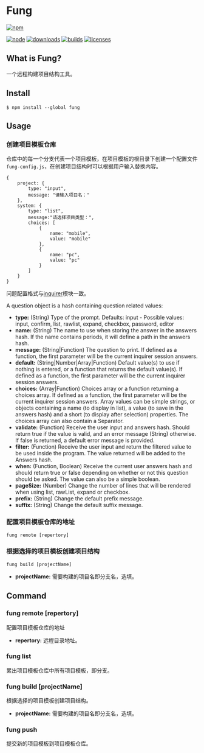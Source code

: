 # Fung

[![npm][npm]][npm-url]

[![node][node]][node-url]
[![downloads][downloads]][downloads-url]
[![builds][builds]][builds-url]
[![licenses][licenses]][licenses-url]

## What is Fung?

一个远程构建项目结构工具。

## Install

```
$ npm install --global fung
```

## Usage

### 创建项目模板仓库

仓库中的每一个分支代表一个项目模板，在项目模板的根目录下创建一个配置文件`fung-config.js`，在创建项目结构时可以根据用户输入替换内容。

```
{
    project: {
        type: "input",
        message: "请输入项目名："
    },
    system: {
        type: "list",
        message:"请选择项目类型：",        
        choices: [
            {
                name: "mobile",
                value: "mobile"
            },
            {
                name: "pc",
                value: "pc"
            }
        ]
    }
}
```
问题配置格式与[inquirer](https://www.npmjs.com/package/inquirer#question)模块一致。

A question object is a hash containing question related values:

* **type:** (String) Type of the prompt. Defaults: input - Possible values: input, confirm, list, rawlist, expand, checkbox, password, editor
* **name:** (String) The name to use when storing the answer in the answers hash. If the name contains periods, it will define a path in the answers hash.
* **message:** (String|Function) The question to print. If defined as a function, the first parameter will be the current inquirer session answers.
* **default:** (String|Number|Array|Function) Default value(s) to use if nothing is entered, or a function that returns the default value(s). If defined as a function, the first parameter will be the current inquirer session answers.
* **choices:** (Array|Function) Choices array or a function returning a choices array. If defined as a function, the first parameter will be the current inquirer session answers. Array values can be simple strings, or objects containing a name (to display in list), a value (to save in the answers hash) and a short (to display after selection) properties. The choices array can also contain a Separator.
* **validate:** (Function) Receive the user input and answers hash. Should return true if the value is valid, and an error message (String) otherwise. If false is returned, a default error message is provided.
* **filter:** (Function) Receive the user input and return the filtered value to be used inside the program. The value returned will be added to the Answers hash.
* **when:** (Function, Boolean) Receive the current user answers hash and should return true or false depending on whether or not this question should be asked. The value can also be a simple boolean.
* **pageSize:** (Number) Change the number of lines that will be rendered when using list, rawList, expand or checkbox.
* **prefix:** (String) Change the default prefix message.
* **suffix:** (String) Change the default suffix message.

### 配置项目模板仓库的地址
```
fung remote [repertory]
```

### 根据选择的项目模板创建项目结构
```
fung build [projectName]
```

* **projectName:** 需要构建的项目名即分支名，选填。

## Command

### fung remote [repertory]
配置项目模板仓库的地址

* **repertory:** 远程目录地址。

### fung list
累出项目模板仓库中所有项目模板，即分支。

### fung build [projectName]
根据选择的项目模板创建项目结构。

* **projectName:** 需要构建的项目名即分支名，选填。

### fung push
提交新的项目模板到项目模板仓库。

[npm]: https://img.shields.io/npm/v/fung.svg
[npm-url]: https://npmjs.com/package/fung

[node]: https://img.shields.io/node/v/fung.svg
[node-url]: https://nodejs.org

[downloads]: https://img.shields.io/npm/dm/fung.svg
[downloads-url]: https://www.npmjs.com/package/fung

[builds-url]: https://ci.appveyor.com/project/sokra/webpack/branch/master
[builds]: https://ci.appveyor.com/api/projects/status/github/webpack/webpack?svg=true

[licenses]: https://img.shields.io/npm/l/fung.svg
[licenses-url]: https://www.npmjs.com/package/fung